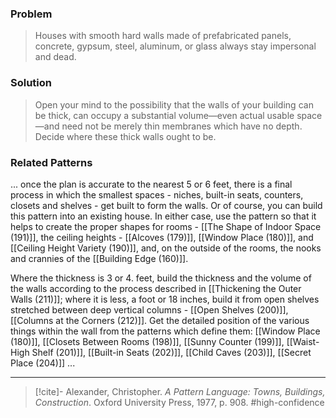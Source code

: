 ### Problem
>Houses with smooth hard walls made of prefabricated panels, concrete, gypsum, steel, aluminum, or glass always stay impersonal and dead.

### Solution
>Open your mind to the possibility that the walls of your building can be thick, can occupy a substantial volume—even actual usable space—and need not be merely thin membranes which have no depth. Decide where these thick walls ought to be.

### Related Patterns
... once the plan is accurate to the nearest 5 or 6 feet, there is a final process in which the smallest spaces - niches, built-in seats, counters, closets and shelves - get built to form the walls. Or of course, you can build this pattern into an existing house. In either case, use the pattern so that it helps to create the proper shapes for rooms - [[The Shape of Indoor Space (191)]], the ceiling heights - [[Alcoves (179)]], [[Window Place (180)]], and [[Ceiling Height Variety (190)]], and, on the outside of the rooms, the nooks and crannies of the [[Building Edge (160)]].

Where the thickness is 3 or 4. feet, build the thickness and the volume of the walls according to the process described in [[Thickening the Outer Walls (211)]]; where it is less, a foot or 18 inches, build it from open shelves stretched between deep vertical columns - [[Open Shelves (200)]], [[Columns at the Corners (212)]]. Get the detailed position of the various things within the wall from the patterns which define them: [[Window Place (180)]], [[Closets Between Rooms (198)]], [[Sunny Counter (199)]], [[Waist-High Shelf (201)]], [[Built-in Seats (202)]], [[Child Caves (203)]], [[Secret Place (204)]] ...

---
> [!cite]- Alexander, Christopher. _A Pattern Language: Towns, Buildings, Construction_. Oxford University Press, 1977, p. 908.
> #high-confidence 